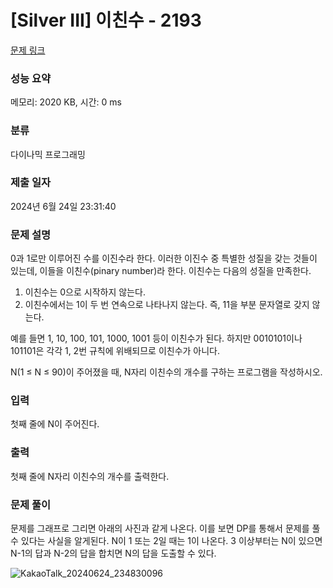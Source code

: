 # [Silver III] 이친수 - 2193 

[문제 링크](https://www.acmicpc.net/problem/2193) 

### 성능 요약

메모리: 2020 KB, 시간: 0 ms

### 분류

다이나믹 프로그래밍

### 제출 일자

2024년 6월 24일 23:31:40

### 문제 설명

<p>0과 1로만 이루어진 수를 이진수라 한다. 이러한 이진수 중 특별한 성질을 갖는 것들이 있는데, 이들을 이친수(pinary number)라 한다. 이친수는 다음의 성질을 만족한다.</p>

<ol>
	<li>이친수는 0으로 시작하지 않는다.</li>
	<li>이친수에서는 1이 두 번 연속으로 나타나지 않는다. 즉, 11을 부분 문자열로 갖지 않는다.</li>
</ol>

<p>예를 들면 1, 10, 100, 101, 1000, 1001 등이 이친수가 된다. 하지만 0010101이나 101101은 각각 1, 2번 규칙에 위배되므로 이친수가 아니다.</p>

<p>N(1 ≤ N ≤ 90)이 주어졌을 때, N자리 이친수의 개수를 구하는 프로그램을 작성하시오.</p>

### 입력 

 <p>첫째 줄에 N이 주어진다.</p>

### 출력 

 <p>첫째 줄에 N자리 이친수의 개수를 출력한다.</p>

### 문제 풀이
 <p>문제를 그래프로 그리면 아래의 사진과 같게 나온다. 이를 보면 DP를 통해서 문제를 풀 수 있다는 사실을 알게된다. N이 1 또는 2일 때는 1이 나온다. 3 이상부터는 N이 있으면 N-1의 답과 N-2의 답을 합치면 N의 답을 도출할 수 있다.</p>

![KakaoTalk_20240624_234830096](https://github.com/denise030261/BaekjoonProblem/assets/83278071/e5cafec8-fd9a-4b9b-88f9-bed1ccfc01da)
